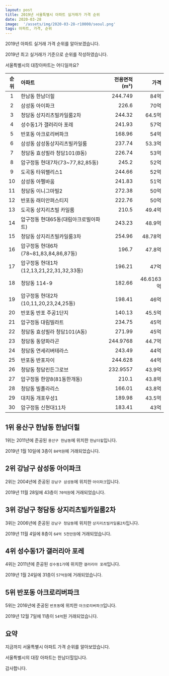 ```yaml
---
layout: post
title: 2019년 서울특별시 아파트 실거래가 가격 순위
date: 2020-03-28
image:  '/assets/img/2020-03-28-r10000/seoul.png'
tags: 아파트, 가격, 순위
---
```


2019년 아파트 실거래 가격 순위를 알아보겠습니다.

2019년 최고 실거래가 기준으로 순위를 작성하였습니다.

서울특별시의 대장아파트는 어디일까요?

|순위|아파트|전용면적(m²)|가격|
|:---:|:------|---:|---:|
|1|한남동 한남더힐|244.749|84억|
|2|삼성동 아이파크|226.6|70억|
|3|청담동 상지리츠빌카일룸2차|244.32|64.5억|
|4|성수동1가 갤러리아 포레|241.93|57억|
|5|반포동 아크로리버파크|168.96|54억|
|6|삼성동 삼성동상지리츠빌카일룸|237.74|53.3억|
|7|청담동 효성빌라 청담101(B동)|226.74|53억|
|8|압구정동 현대7차(73~77,82,85동)|245.2|52억|
|9|도곡동 타워팰리스1|244.66|52억|
|10|삼성동 아펠바움|241.83|51억|
|11|청담동 이니그마빌2|272.38|50억|
|12|반포동 래미안퍼스티지|222.76|50억|
|13|도곡동 상지리츠빌 카일룸|210.5|49.4억|
|14|압구정동 현대65동(대림아크로빌아파트)|243.23|48.9억|
|15|청담동 상지리츠빌카일룸3차|254.96|48.78억|
|16|압구정동 현대6차(78~81,83,84,86,87동)|196.7|47.8억|
|17|압구정동 현대1차(12,13,21,22,31,32,33동)|196.21|47억|
|18|청담동 114-9|182.66|46.6163억|
|19|압구정동 현대2차(10,11,20,23,24,25동)|198.41|46억|
|20|반포동 반포 주공1단지|140.13|45.5억|
|21|압구정동 대림빌라트|234.75|45억|
|22|청담동 효성빌라 청담101(A동)|271.99|45억|
|23|청담동 동양파라곤|244.9768|44.7억|
|24|청담동 연세리버테라스|243.49|44억|
|25|반포동 반포자이|244.628|44억|
|26|청담동 청담린든그로브|232.9557|43.9억|
|27|압구정동 한양8(81동한개동)|210.1|43.8억|
|28|청담동 빌폴라리스|166.01|43.8억|
|29|대치동 개포우성1|189.98|43.5억|
|30|압구정동 신현대11차|183.41|43억|

## 1위 용산구 한남동 한남더힐

1위는 2011년에 준공된 `용산구 한남동`에 위치한 `한남더힐`입니다.

2019년 1월 10일에 3층이 `84억원`에 거래되었습니다.

<script charset="UTF-8" class="daum_roughmap_loader_script" src="https://ssl.daumcdn.net/dmaps/map_js_init/roughmapLoader.js"></script>

<div id="daumRoughmapContainer1585347782807" class="root_daum_roughmap root_daum_roughmap_landing"></div>
<script charset="UTF-8">
	new daum.roughmap.Lander({
		"timestamp" : "1585347782807",
		"key" : "xp79",
		"mapWidth" : "320",
		"mapHeight" : "180"
	}).render();
</script>

## 2위 강남구 삼성동 아이파크

2위는 2004년에 준공된 `강남구 삼성동`에 위치한 `아이파크`입니다.

2019년 11월 28일에 43층이 `70억원`에 거래되었습니다.

<div id="daumRoughmapContainer1585347886020" class="root_daum_roughmap root_daum_roughmap_landing"></div>
<script charset="UTF-8">
	new daum.roughmap.Lander({
		"timestamp" : "1585347886020",
		"key" : "xp7a",
		"mapWidth" : "320",
		"mapHeight" : "180"
	}).render();
</script>

## 3위 강남구 청담동 상지리츠빌카일룸2차

3위는 2006년에 준공된 `강남구 청담동`에 위치한 `상지리츠빌카일룸2차`입니다.

2019년 11월 4일에 8층이 `64억 5천만원`에 거래되었습니다.

<div id="daumRoughmapContainer1585347937573" class="root_daum_roughmap root_daum_roughmap_landing"></div>
<script charset="UTF-8">
	new daum.roughmap.Lander({
		"timestamp" : "1585347937573",
		"key" : "xp7b",
		"mapWidth" : "320",
		"mapHeight" : "180"
	}).render();
</script>

## 4위 성수동1가 갤러리아 포레

4위는 2011년에 준공된 `성수동1가`에 위치한 `갤러리아 포레`입니다.

2019년 1월 24일에 31층이 `57억원`에 거래되었습니다.

<div id="daumRoughmapContainer1585348784460" class="root_daum_roughmap root_daum_roughmap_landing"></div>
<script charset="UTF-8">
	new daum.roughmap.Lander({
		"timestamp" : "1585348784460",
		"key" : "xp7d",
		"mapWidth" : "320",
		"mapHeight" : "180"
	}).render();
</script>

## 5위 반포동 아크로리버파크

5위는 2016년에 준공된 `반포동`에 위치한 `아크로리버파크`입니다.

2019년 12월 7일에 11층이 `54억`원 거래되었습니다.

<div id="daumRoughmapContainer1585348815627" class="root_daum_roughmap root_daum_roughmap_landing"></div>
<script charset="UTF-8">
	new daum.roughmap.Lander({
		"timestamp" : "1585348815627",
		"key" : "xp7e",
		"mapWidth" : "320",
		"mapHeight" : "180"
	}).render();
</script>


## 요약

지금까지 서울특별시 아파트 가격 순위를 알아보았습니다.

서울특별시의 대장 아파트는 한남더힐입니다.

감사합니다.
